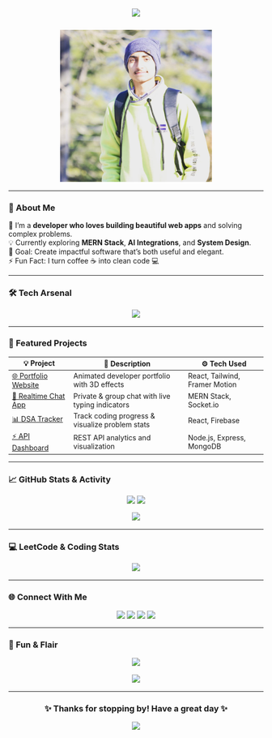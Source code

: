 <!-- HEADER -->
<h1 align="center">
  <img src="https://readme-typing-svg.herokuapp.com?font=Fira+Code&weight=500&size=28&pause=1000&color=00C3FF&center=true&vCenter=true&width=500&lines=Hey+👋+I'm+Vansh!;Full+Stack+Developer+%F0%9F%9A%80;Lifelong+Learner+%E2%9C%A8;Code.+Create.+Innovate.">
</h1>

<p align="center">
  <img src="https://github.com/vanshslathia/vanshslathia/blob/main/vanshpicturegit.jpg" width="300",height="300"alt="banner"/>
</p>

---

### 🧠 About Me  
🚀 I’m a **developer who loves building beautiful web apps** and solving complex problems.  
💡 Currently exploring **MERN Stack**, **AI Integrations**, and **System Design**.  
🎯 Goal: Create impactful software that’s both useful and elegant.  
⚡ Fun Fact: I turn coffee ☕ into clean code 💻  

---

### 🛠️ Tech Arsenal
<p align="center">
  <img src="https://skillicons.dev/icons?i=cpp,python,js,html,css,react,nodejs,express,mongodb,git,github,vscode,figma" />
</p>

---

### 🚀 Featured Projects  
| 💡 Project | 🧩 Description | ⚙️ Tech Used |
|-------------|----------------|--------------|
| [🌐 Portfolio Website](https://github.com/yourusername/portfolio) | Animated developer portfolio with 3D effects | React, Tailwind, Framer Motion |
| [💬 Realtime Chat App](https://github.com/yourusername/chatapp) | Private & group chat with live typing indicators | MERN Stack, Socket.io |
| [📊 DSA Tracker](https://github.com/yourusername/dsa-tracker) | Track coding progress & visualize problem stats | React, Firebase |
| [⚡ API Dashboard](https://github.com/yourusername/api-dashboard) | REST API analytics and visualization | Node.js, Express, MongoDB |

---

### 📈 GitHub Stats & Activity
<p align="center">
  <img src="https://github-readme-stats.vercel.app/api?username=yourusername&show_icons=true&theme=radical&hide_border=true" height="160"/>
  <img src="https://github-readme-streak-stats.herokuapp.com?user=yourusername&theme=radical&hide_border=true" height="160"/>
</p>

<p align="center">
  <img src="https://github-readme-activity-graph.vercel.app/graph?username=yourusername&theme=react-dark&hide_border=true&bg_color=0D1117"/>
</p>

---

### 💻 LeetCode & Coding Stats  
<p align="center">
  <img src="https://leetcard.jacoblin.cool/yourleetcode?theme=dark&font=Nunito&ext=heatmap" width="450"/>
</p>

---

### 🌐 Connect With Me  
<p align="center">
  <a href="https://linkedin.com/in/yourlinkedin" target="_blank"><img src="https://img.shields.io/badge/LinkedIn-0077B5?style=for-the-badge&logo=linkedin&logoColor=white"/></a>
  <a href="https://leetcode.com/yourleetcode" target="_blank"><img src="https://img.shields.io/badge/LeetCode-FFA116?style=for-the-badge&logo=leetcode&logoColor=white"/></a>
  <a href="mailto:yourname@gmail.com" target="_blank"><img src="https://img.shields.io/badge/Gmail-EA4335?style=for-the-badge&logo=gmail&logoColor=white"/></a>
  <a href="https://yourportfolio.com" target="_blank"><img src="https://img.shields.io/badge/Portfolio-000000?style=for-the-badge&logo=About.me&logoColor=white"/></a>
</p>

---

### 🦄 Fun & Flair  
<p align="center">
  <img src="https://github-profile-trophy.vercel.app/?username=yourusername&theme=radical&no-frame=true&margin-w=10"/>
</p>

<p align="center">
  <img src="https://quotes-github-readme.vercel.app/api?type=horizontal&theme=radical"/>
</p>

---

<h3 align="center">✨ Thanks for stopping by! Have a great day ✨</h3>
<p align="center">
  <img src="https://i.imgur.com/ghQxZ5K.gif" width="250" />
</p>

